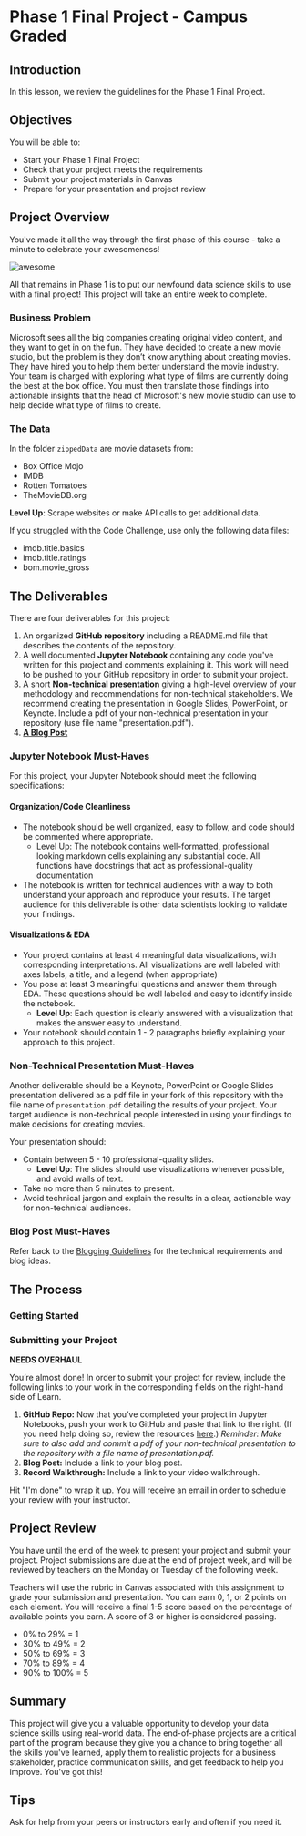 # Phase 1 Final Project - Campus Graded

## Introduction

In this lesson, we review the guidelines for the Phase 1 Final Project.

## Objectives

You will be able to:

* Start your Phase 1 Final Project
* Check that your project meets the requirements
* Submit your project materials in Canvas
* Prepare for your presentation and project review

## Project Overview

You've made it all the way through the first phase of this course - take a minute to celebrate your awesomeness!

![awesome](https://raw.githubusercontent.com/learn-co-curriculum/dsc-mod-1-project-v2-1/master/awesome.gif)

All that remains in Phase 1 is to put our newfound data science skills to use with a final project! This project will take an entire week to complete. 

### Business Problem

Microsoft sees all the big companies creating original video content, and they want to get in on the fun. They have decided to create a new movie studio, but the problem is they don’t know anything about creating movies. They have hired you to help them better understand the movie industry.
Your team is charged with exploring what type of films are currently doing the best at the box office. You must then translate those findings into actionable insights that the head of Microsoft's new movie studio can use to help decide what type of films to create.

### The Data

In the folder `zippedData` are movie datasets from:

* Box Office Mojo
* IMDB
* Rotten Tomatoes
* TheMovieDB.org

**Level Up**: Scrape websites or make API calls to get additional data.

If you struggled with the Code Challenge, use only the following data files:

* imdb.title.basics
* imdb.title.ratings
* bom.movie_gross

## The Deliverables

There are four deliverables for this project:

1. An organized **GitHub repository** including a README.md file that describes the contents of the repository. 
2. A well documented **Jupyter Notebook** containing any code you've written for this project and comments explaining it. This work will need to be pushed to your GitHub repository in order to submit your project.  
3. A short **Non-technical presentation** giving a high-level overview of your methodology and recommendations for non-technical stakeholders. We recommend creating the presentation in Google Slides, PowerPoint, or Keynote. Include a pdf of your non-technical presentation in your repository (use file name "presentation.pdf").
4. **[A Blog Post](https://github.com/learn-co-curriculum/dsc-welcome-blogging-v2-1)**

### Jupyter Notebook Must-Haves

For this project, your Jupyter Notebook should meet the following specifications:

#### Organization/Code Cleanliness

* The notebook should be well organized, easy to follow,  and code should be commented where appropriate.  
    * Level Up: The notebook contains well-formatted, professional looking markdown cells explaining any substantial code.  All functions have docstrings that act as professional-quality documentation
* The notebook is written for technical audiences with a way to both understand your approach and reproduce your results. The target audience for this deliverable is other data scientists looking to validate your findings.

#### Visualizations & EDA

* Your project contains at least 4 meaningful data visualizations, with corresponding interpretations. All visualizations are well labeled with axes labels, a title, and a legend (when appropriate)  
* You pose at least 3 meaningful questions and answer them through EDA.  These questions should be well labeled and easy to identify inside the notebook.
    * **Level Up**: Each question is clearly answered with a visualization that makes the answer easy to understand.   
* Your notebook should contain 1 - 2 paragraphs briefly explaining your approach to this project.

### Non-Technical Presentation Must-Haves

Another deliverable should be a Keynote, PowerPoint or Google Slides presentation delivered as a pdf file in your fork of this repository with the file name of `presentation.pdf` detailing the results of your project.  Your target audience is non-technical people interested in using your findings to make decisions for creating movies.

Your presentation should:

* Contain between 5 - 10 professional-quality slides.  
    * **Level Up**: The slides should use visualizations whenever possible, and avoid walls of text.
* Take no more than 5 minutes to present.   
* Avoid technical jargon and explain the results in a clear, actionable way for non-technical audiences.   

### Blog Post Must-Haves

Refer back to the [Blogging Guidelines](https://github.com/learn-co-curriculum/dsc-welcome-blogging-v2-1) for the technical requirements and blog ideas.

## The Process

### Getting Started

### Submitting your Project

**NEEDS OVERHAUL**

You’re almost done! In order to submit your project for review, include the following links to your work in the corresponding fields on the right-hand side of Learn.

1. **GitHub Repo:** Now that you’ve completed your project in Jupyter Notebooks, push your work to GitHub and paste that link to the right. (If you need help doing so, review the resources [here](https://docs.google.com/spreadsheets/d/1CNGDhjcQZDRx2sWByd2v-mgUOjy13Cd_hQYVXPuzEDE/edit#gid=0).)
_Reminder: Make sure to also add and commit a pdf of your non-technical presentation to the repository with a file name of presentation.pdf._
2. **Blog Post:** Include a link to your blog post.
3. **Record Walkthrough:** Include a link to your video walkthrough.

Hit "I'm done" to wrap it up. You will receive an email in order to schedule your review with your instructor.

## Project Review

You have until the end of the week to present your project and submit your project. Project submissions are due at the end of project week, and will be reviewed by teachers on the Monday or Tuesday of the following week.

Teachers will use the rubric in Canvas associated with this assignment to grade your submission and presentation. You can earn 0, 1, or 2 points on each element. You will receive a final 1-5 score based on the percentage of available points you earn. A score of 3 or higher is considered passing.

*  0% to 29% = 1
* 30% to 49% = 2
* 50% to 69% = 3
* 70% to 89% = 4
* 90% to 100% = 5

## Summary

This project will give you a valuable opportunity to develop your data science skills using real-world data. The end-of-phase projects are a critical part of the program because they give you a chance to bring together all the skills you've learned, apply them to realistic projects for a business stakeholder, practice communication skills, and get feedback to help you improve. You've got this!

## Tips

Ask for help from your peers or instructors early and often if you need it.
